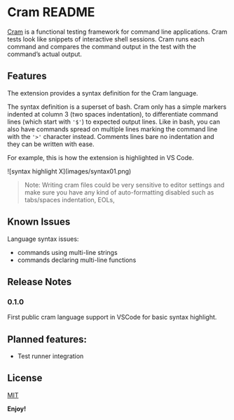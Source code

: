 # Cram README

[Cram](https://pypi.python.org/pypi/cram) is a functional testing framework for command line applications. Cram tests look like snippets of interactive shell sessions. Cram runs each command and compares the command output in the test with the command’s actual output.


## Features

The extension provides a syntax definition for the Cram language.

The syntax definition is a superset of bash. Cram only has a simple markers indented at column 3 (two spaces indentation), to differentiate command lines (which start with `'$'`) to expected output lines. Like in bash, you can also have commands spread on multiple lines marking the command line with the `'>'` character instead. Comments lines bare no indentation and they can be written with ease.

For example, this is how the extension is highlighted in VS Code.

\!\[syntax highlight X\]\(images/syntax01.png\)

> Note: Writing cram files could be very sensitive to editor settings and make sure you have any kind of auto-formatting disabled such as tabs/spaces indentation, EOLs,

## Known Issues

Language syntax issues:
- commands using multi-line strings
- commands declaring multi-line functions

## Release Notes

### 0.1.0

First public cram language support in VSCode for basic syntax highlight.

## Planned features:
- Test runner integration

## License

[MIT](LICENSE)

**Enjoy!**